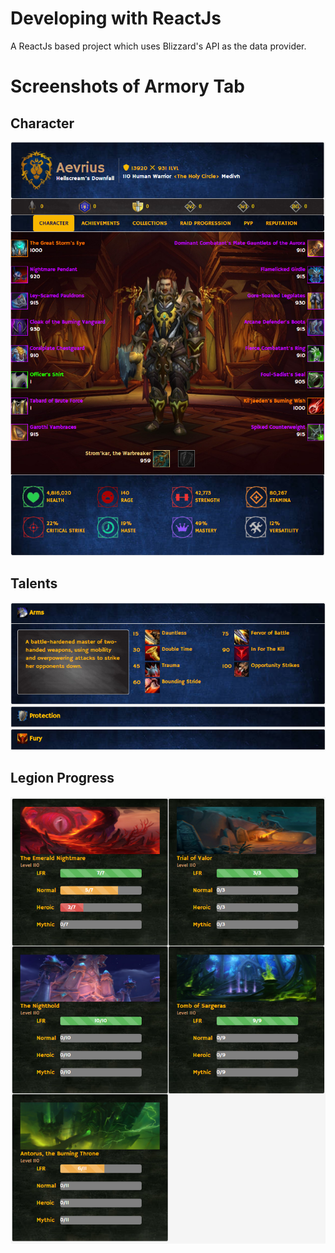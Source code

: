 # Developing with ReactJs
A ReactJs based project which uses Blizzard's API as the data provider.

# Screenshots of Armory Tab
## Character
![alt text](/WowCharacterAPIDemo/FullChar.png)

## Talents
![alt text](/WowCharacterAPIDemo/FullTalents.png)

## Legion Progress
![alt text](/WowCharacterAPIDemo/FullRaid.png)
